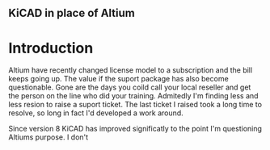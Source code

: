 KiCAD in place of Altium
---

# Introduction
Altium have recently changed license model to a subscription and the bill keeps going up. The value if the suport package has also become questionable. Gone are the days you coild call your local reseller and get the person on the line who did your training. Admitedly I'm finding less and less resion to raise a suport ticket. The last ticket I raised took a long time to resolve, so long in fact I'd developed a work around.

Since version 8 KiCAD has improved significatly to the point I'm questioning Altiums purpose. I don't 